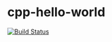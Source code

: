 # cpp-hello-world

[![Build Status](https://travis-ci.com/avcopan/cpp-hello-world.svg?branch=master)](https://travis-ci.com/avcopan/cpp-hello-world)
